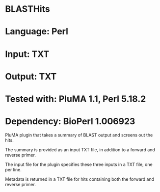 # BLASTHits
# Language: Perl
# Input: TXT
# Output: TXT
# Tested with: PluMA 1.1,  Perl 5.18.2
# Dependency: BioPerl 1.006923

PluMA plugin that takes a summary of BLAST output
and screens out the hits.

The summary is provided as an input TXT file,
in addition to a forward and reverse primer.

The input file for the plugin specifies these three inputs
in a TXT file, one per line.

Metadata is returned in a TXT file for hits containing
both the forward and reverse primer.

